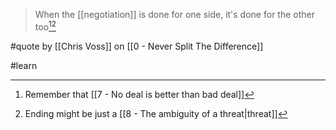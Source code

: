> When the [[negotiation]] is done for one side, it's done for the other too[^1][^2]

#quote by [[Chris Voss]] on [[0 - Never Split The Difference]]

#learn

[^1]: Remember that [[7 - No deal is better than bad deal]]

[^2]: Ending might be just a [[8 - The ambiguity of a threat|threat]]
